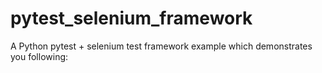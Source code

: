 # pytest_selenium_framework
A Python pytest + selenium test framework example which demonstrates you following:

